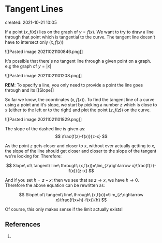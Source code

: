 # Tangent Lines
created: 2021-10-21 10:05

If a point $(x,f(x))$ lies on the graph of $y=f(x)$. We want to try to draw a line through that point which is tangential to the curve. The tangent line doesn't have to intersect only $(x,f(x))$

![[Pasted image 20211021100846.png]]

It's possible that there's no tangent line through a given point on a graph. e.g the graph of $y=|x|$

![[Pasted image 20211021101208.png]]

**REM**: To specify a line, you only need to provide a point the line goes through and its [[Slope]]

So far we know, the coordinates $(x,f(x))$. To find the tangent line of a curve using a point and it's slope, we start by picking a number $z$ which is close to $x$ (either to the left or to the right) and plot the point $(z, f(z))$ on the curve.

![[Pasted image 20211021101829.png]]

The slope of the dashed line is given as: 
$$
\frac{f(z)-f(x)}{z-x}
$$

As the point $z$ gets closer and closer to $x$, without ever actually getting to $x$, the slope of the line should get closer and closer to the slope of the tangent we're looking for. Therefore:

$$
Slope\ of\ tangent\ line\ through\ (x,f(x))=\lim_{z\rightarrow x}\frac{f(z)-f(x)}{z-x}
$$

And if you set $h=z-x$; then we see that as $z\rightarrow x$, we have  $h\rightarrow 0$. Therefore the above equation can be rewritten as:

$$
Slope\ of\ tangent\ line\ through\ (x,f(x))=\lim_{z\rightarrow x}\frac{f(x+h)-f(x)}{h}
$$

Of course, this only makes sense if the limit actually exists!
## References
1. 